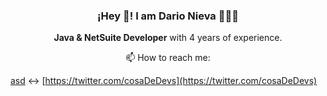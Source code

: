  <h3 align="center">¡Hey 👋! I am Dario Nieva 👨🏻‍💻</h3>
</p>

<p align="center"><strong>Java & NetSuite Developer</strong> with 4 years of experience.</p>
<p align="center">📫 How to reach me: </p>

[asd](https://www.linkedin.com/in/dario-nieva/) <->
[https://twitter.com/cosaDeDevs](https://twitter.com/cosaDeDevs)

<!---
enepast/enepast is a ✨ special ✨ repository because its `README.md` (this file) appears on your GitHub profile.
You can click the Preview link to take a look at your changes.
--->
